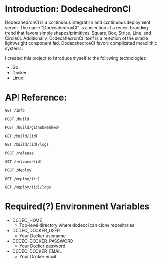 Introduction: DodecahedronCI
============================

DodecahedronCI is a continuous integration and continuous deployment server. The name "DodecahedronCI" is a rejection of a recent branding trend that favors simple shapes/primitives: Square, Box, Stripe, Line, and CircleCI. Additionally, DodecahedronCI itself is a rejection of the simple, lightweight component fad. DodecahedronCI favors complicated monolithic systems.

I created this project to introduce myself to the following technologies:
* Go
* Docker
* Linux


API Reference:
==============

	GET /info

	POST /build

	POST /build/githubwebhook

	GET /build/(id)
	
	GET /build/(id)/logs

	POST /release

	GET /release/(id)

	POST /deploy

	GET /deploy/(id)

	GET /deploy/(id)/logs


Required(?) Environment Variables
==============================

* DODEC\_HOME
  * Top-level directory where dodecci can clone repositories
* DODEC\_DOCKER\_USER
  * Your Docker username
* DODEC\_DOCKER\_PASSWORD
  * Your Docker password
* DODEC\_DOCKER\_EMAIL
  * Your Docker email
